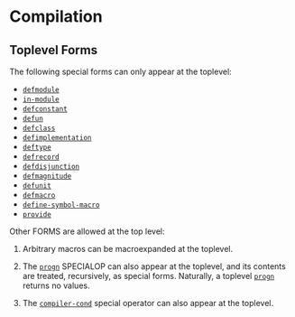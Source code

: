 # Compilation

## Toplevel Forms

The following special forms can only appear at the toplevel:

- [`defmodule`](#op:defmodule)
- [`in-module`](#op:in-module)
- [`defconstant`](#op:defconstant)
- [`defun`](#op:defun)
- [`defclass`](#op:defclass)
- [`defimplementation`](#op:defimplementation)
- [`deftype`](#op:deftype)
- [`defrecord`](#op:defrecord)
- [`defdisjunction`](#op:defdisjunction)
- [`defmagnitude`](#op:defmagnitude)
- [`defunit`](#op:defunit)
- [`defmacro`](#op:defmacro)
- [`define-symbol-macro`](#op:define-symbol-macro)
- [`provide`](#op:provide)

Other FORMS are allowed at the top level:

1. Arbitrary macros can be macroexpanded at the toplevel.

2. The [`progn`](#op:progn) SPECIALOP can also appear at the toplevel, and its
   contents are treated, recursively, as special forms. Naturally, a
   toplevel [`progn`](#op:progn) returns no values.

3. The [`compiler-cond`](#op:compiler-cond) special operator can also appear at
   the toplevel.
